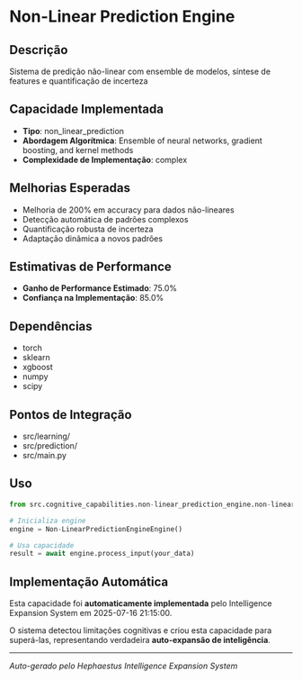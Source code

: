 # Non-Linear Prediction Engine

## Descrição
Sistema de predição não-linear com ensemble de modelos, síntese de features e quantificação de incerteza

## Capacidade Implementada
- **Tipo**: non_linear_prediction
- **Abordagem Algorítmica**: Ensemble of neural networks, gradient boosting, and kernel methods
- **Complexidade de Implementação**: complex

## Melhorias Esperadas
- Melhoria de 200% em accuracy para dados não-lineares
- Detecção automática de padrões complexos
- Quantificação robusta de incerteza
- Adaptação dinâmica a novos padrões

## Estimativas de Performance
- **Ganho de Performance Estimado**: 75.0%
- **Confiança na Implementação**: 85.0%

## Dependências
- torch
- sklearn
- xgboost
- numpy
- scipy

## Pontos de Integração
- src/learning/
- src/prediction/
- src/main.py

## Uso

```python
from src.cognitive_capabilities.non-linear_prediction_engine.non-linear_prediction_engine_engine import Non-LinearPredictionEngineEngine

# Inicializa engine
engine = Non-LinearPredictionEngineEngine()

# Usa capacidade
result = await engine.process_input(your_data)
```

## Implementação Automática

Esta capacidade foi **automaticamente implementada** pelo Intelligence Expansion System em 2025-07-16 21:15:00.

O sistema detectou limitações cognitivas e criou esta capacidade para superá-las, representando verdadeira **auto-expansão de inteligência**.

---
*Auto-gerado pelo Hephaestus Intelligence Expansion System*
